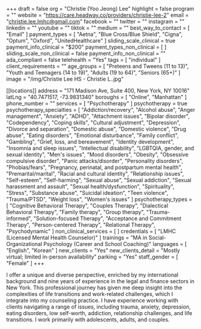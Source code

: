 +++
draft = false
org = "Christie (Yoo Jeong) Lee"
highlight = false
program = ""
website = "https://care.headway.co/providers/christie-lee-2"
email = "christie.lee.lmhc@gmail.com"
facebook = ""
twitter = ""
instagram = ""
linkedin = ""
youtube = ""
tiktok = ""
medium = ""
best_way_to_contact = [ "Email" ]
payment_types = [
  "Aetna",
  "Blue Cross/Blue Shield",
  "Cigna",
  "Optum",
  "Oxford",
  "UnitedHealthcare"
]
sliding_scale_clinical = true
payment_info_clinical = "$200"
payment_types_non_clinical = [ ]
sliding_scale_non_clinical = false
payment_info_non_clinical = ""
ada_compliant = false
telehealth = "Yes"
tags = [ "individual" ]
client_requirements = ""
age_groups = [
  "Preteens and Tweens (11 to 13)",
  "Youth and Teenagers (14 to 19)",
  "Adults (19 to 64)",
  "Seniors (65+)"
]
image = "/img/Christie Lee HS - Christie L..jpg"

[[locations]]
address = "171 Madison Ave, Suite 400, New York, NY 10016"
latLng = "40.7471517, -73.9831340"
boroughs = [ "Online", "Manhattan" ]
phone_number = ""
services = [ "Psychotherapy" ]
psychotherapy = true
psychotherapy_specialties = [
  "Addiction/recovery",
  "Alcohol abuse",
  "Anger management",
  "Anxiety",
  "ADHD",
  "Attachment issues",
  "Bipolar disorder",
  "Codependency",
  "Coping skills",
  "Cultural adjustment",
  "Depression",
  "Divorce and separation",
  "Domestic abuse",
  "Domestic violence",
  "Drug abuse",
  "Eating disorders",
  "Emotional disturbance",
  "Family conflict",
  "Gambling",
  "Grief, loss, and bereavement",
  "Identity development",
  "Insomnia and sleep issues",
  "Intellectual disability",
  "LGBTQIA, gender, and sexual identity",
  "Men's issues",
  "Mood disorders",
  "Obesity",
  "Obsessive compulsive disorder",
  "Panic attacks/disorder",
  "Personality disorders",
  "Phobias/fears",
  "Pregnancy, perinatal, and postpartum mental health",
  "Premarital/marital",
  "Racial and cultural identity",
  "Relationship issues",
  "Self-esteem",
  "Self-harming",
  "Sexual abuse",
  "Sexual addiction",
  "Sexual harassment and assault",
  "Sexual health/dysfunction",
  "Spirituality",
  "Stress",
  "Substance abuse",
  "Suicidal ideation",
  "Teen violence",
  "Trauma/PTSD",
  "Weight loss",
  "Women's issues"
]
psychotherapy_types = [
  "Cognitive Behavioral Therapy",
  "Couples Therapy",
  "Dialectical Behavioral Therapy",
  "Family therapy",
  "Group therapy",
  "Trauma-informed",
  "Solution-focused Therapy",
  "Acceptance and Commitment Therapy",
  "Person-centered Therapy",
  "Relational Therapy",
  "Psychodynamic"
]
non_clinical_services = [ ]
credentials = [ "LMHC (Licensed Mental Health Counselor)" ]
trainings = "MA in Social-Organizational Psychology (Career and School Coaching)"
languages = [ "English", "Korean" ]
new_clients = "Yes"
new_clients_detail = "Mostly virtual; limited in-person availability"
parking = "Yes"
staff_gender = [ "Female" ]
+++

I offer a unique and diverse perspective, enriched by my international background and nine years of experience in the legal and finance sectors in New York. This professional journey has given me deep insight into the complexities of life transitions and work-related challenges, which I integrate into my counseling practice. I have experience working with clients navigating a range of issues, including trauma, anxiety, depression, eating disorders, low self-worth, addiction, relationship challenges, and life transitions. I work primarily with adolescents, adults, and couples.
